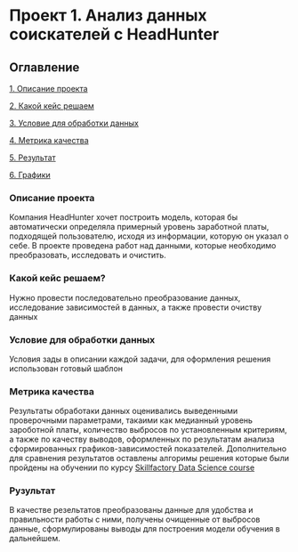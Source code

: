 # Проект 1. Анализ данных соискателей с HeadHunter


## Оглавление
[1. Описание проекта](https://github.com/Nikolayf11/nb_data_science/edit/main/README.md#Описание-проекта)

[2. Какой кейс решаем](https://github.com/Nikolayf11/nb_data_science/edit/main/README.md#Какой-кейс-решаем?)

[3. Условие для обработки данных](https://github.com/Nikolayf11/nb_data_science/edit/main/README.md#Условие-соревнования)

[4. Метрика качества](https://github.com/Nikolayf11/nb_data_science/edit/main/README.md#Метрика-качества)

[5. Результат](https://github.com/Nikolayf11/nb_data_science/edit/main/README.md#Результат)

[6. Графики](https://github.com/Nikolayf11/nb_data_science)

### Описание проекта
Компания HeadHunter хочет построить модель, которая бы автоматически определяла примерный уровень заработной платы, подходящей пользователю, исходя из информации, которую он указал о себе. В проекте проведена работ над данными, которые необходимо преобразовать, исследовать и очистить.

### Какой кейс решаем?
Нужно провести последовательно преобразование данных, исследование зависимостей в данных, а также провести очиству данных

### Условие для обработки данных
Условия зады в описании каждой задачи, для оформления решения использован готовый шаблон

### Метрика качества
Результаты обработаки данных оценивались выведенными проверочными параметрами, такаими как медианный уровень зароботной платы, количество выбросов по установленным критериям, а также по качеству выводов, оформленных по результатам анализа сформированных графиков-зависимостей показателей.
Дополнительно для сравнения результатов оставлены алгоримы решения которые были пройдены на обучении по курсу [Skillfactory Data Science course](https://skillfactory.ru/data-scientisr)

### Рузультат

В качестве резельтатов преобразованы данные для удобства и правильности работы с ними, получены очищенные от выбросов данные, сформулированы выводы для построения модели обучения в дальнейшем.


